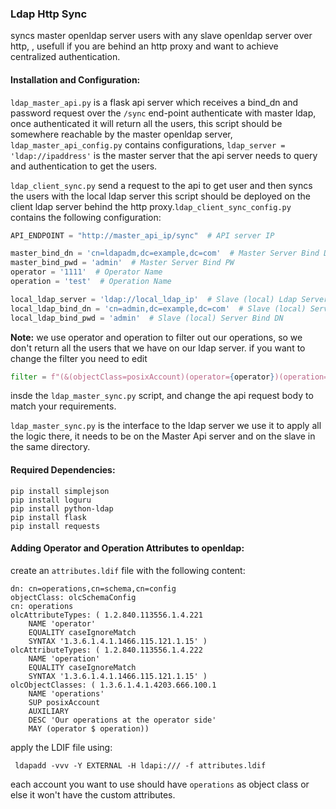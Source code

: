 ### Ldap Http Sync

syncs master openldap server users with any slave openldap server over http, , usefull if you are behind an http proxy and want to achieve centralized authentication.


#### Installation and Configuration:

`ldap_master_api.py` is a flask api server which receives a bind_dn and password request over the `/sync` end-point
authenticate with master ldap, once authenticated it will return all the users, this script should be somewhere
reachable by the master openldap server,
`ldap_master_api_config.py` contains configurations, `ldap_server = 'ldap://ipaddress'` is the master server that the
api server needs to query and authentication to get the users.

`ldap_client_sync.py` send a request to the api to get user and then syncs the users with the local ldap server this
script should be deployed on the client ldap server behind the http proxy.`ldap_client_sync_config.py` contains the
following configuration:

```python
API_ENDPOINT = "http://master_api_ip/sync"  # API server IP

master_bind_dn = 'cn=ldapadm,dc=example,dc=com'  # Master Server Bind DN
master_bind_pwd = 'admin'  # Master Server Bind PW
operator = '1111'  # Operator Name
operation = 'test'  # Operation Name

local_ldap_server = 'ldap://local_ldap_ip'  # Slave (local) Ldap Server
local_ldap_bind_dn = 'cn=admin,dc=example,dc=com'  # Slave (local) Server Bind DN
local_ldap_bind_pwd = 'admin'  # Slave (local) Server Bind DN
```

**Note:** we use operator and operation to filter out our operations, so we don't return all the users that we have on
our ldap server. if you want to change the filter you need to edit

```python 
filter = f"(&(objectClass=posixAccount)(operator={operator})(operation={operation}))"
```

insde the `ldap_master_sync.py` script, and change the api request body to match your requirements.

`ldap_master_sync.py` is the interface to the ldap server we use it to apply all the logic there, it needs to be on the
Master Api server and on the slave in the same directory.

#### Required Dependencies:

```shell
pip install simplejson
pip install loguru
pip install python-ldap
pip install flask
pip install requests
```

#### Adding Operator and Operation Attributes to openldap:

create an `attributes.ldif` file with the following content:

```shell
dn: cn=operations,cn=schema,cn=config
objectClass: olcSchemaConfig
cn: operations
olcAttributeTypes: ( 1.2.840.113556.1.4.221
    NAME 'operator'
    EQUALITY caseIgnoreMatch
    SYNTAX '1.3.6.1.4.1.1466.115.121.1.15' )
olcAttributeTypes: ( 1.2.840.113556.1.4.222
    NAME 'operation'
    EQUALITY caseIgnoreMatch
    SYNTAX '1.3.6.1.4.1.1466.115.121.1.15' )
olcObjectClasses: ( 1.3.6.1.4.1.4203.666.100.1
    NAME 'operations'
    SUP posixAccount
    AUXILIARY
    DESC 'Our operations at the operator side'
    MAY (operator $ operation))
```

apply the LDIF file using:

```shell
 ldapadd -vvv -Y EXTERNAL -H ldapi:/// -f attributes.ldif 
```

each account you want to use should have `operations` as object class or else it won't have the custom attributes.
